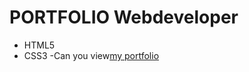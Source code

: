 # PORTFOLIO Webdeveloper
- HTML5
- CSS3
-Can you view[my portfolio](https://limbodeddy4.github.io/Portfolio/)

